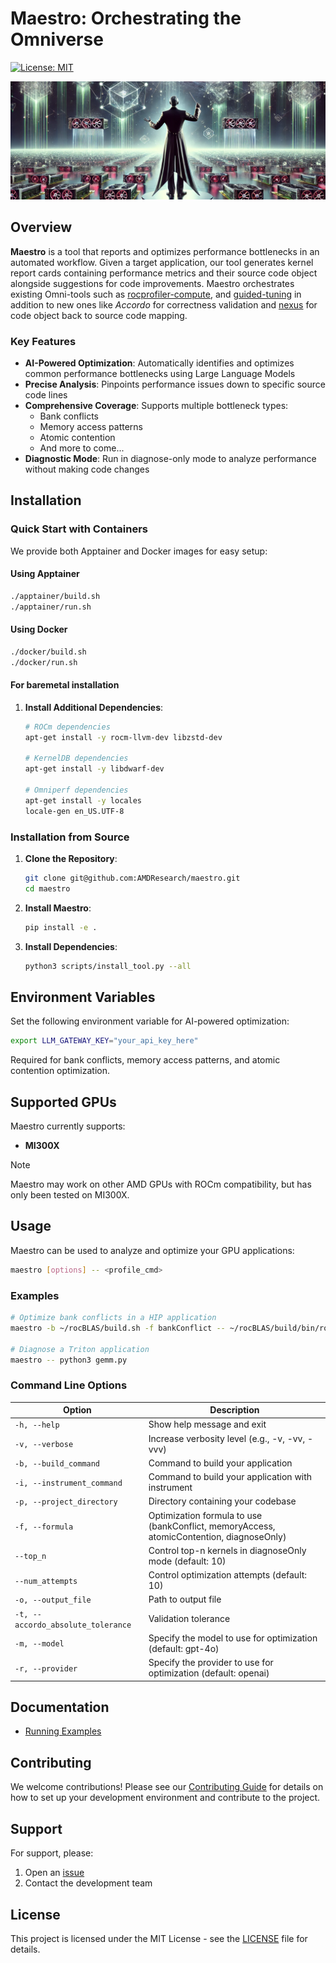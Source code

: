 <!--
MIT License

Copyright (c) 2025 Advanced Micro Devices, Inc. All Rights Reserved.

Permission is hereby granted, free of charge, to any person obtaining a copy
of this software and associated documentation files (the "Software"), to deal
in the Software without restriction, including without limitation the rights
to use, copy, modify, merge, publish, distribute, sublicense, and/or sell
copies of the Software, and to permit persons to whom the Software is
furnished to do so, subject to the following conditions:

The above copyright notice and this permission notice shall be included in all
copies or substantial portions of the Software.

THE SOFTWARE IS PROVIDED "AS IS", WITHOUT WARRANTY OF ANY KIND, EXPRESS OR
IMPLIED, INCLUDING BUT NOT LIMITED TO THE WARRANTIES OF MERCHANTABILITY,
FITNESS FOR A PARTICULAR PURPOSE AND NONINFRINGEMENT. IN NO EVENT SHALL THE
AUTHORS OR COPYRIGHT HOLDERS BE LIABLE FOR ANY CLAIM, DAMAGES OR OTHER
LIABILITY, WHETHER IN AN ACTION OF CONTRACT, TORT OR OTHERWISE, ARISING FROM,
OUT OF OR IN CONNECTION WITH THE SOFTWARE OR THE USE OR OTHER DEALINGS IN THE
SOFTWARE.
-->

# Maestro: Orchestrating the Omniverse

[![License: MIT](https://img.shields.io/badge/License-MIT-yellow.svg)](https://opensource.org/licenses/MIT)

![Maestro](./images/maestro.png)

## Overview

**Maestro** is a tool that reports and optimizes performance bottlenecks in an automated workflow. Given a target application, our tool generates kernel report cards containing performance metrics and their source code object alongside suggestions for code improvements. Maestro orchestrates existing Omni-tools such as [rocprofiler-compute](https://github.com/ROCm/rocprofiler-compute), and [guided-tuning](https://github.com/AMDResearch/guided-tuning) in addition to new ones like _Accordo_ for correctness validation and [nexus](https://github.com/AMDResearch/nexus) for code object back to source code mapping.

### Key Features

* **AI-Powered Optimization**: Automatically identifies and optimizes common performance bottlenecks using Large Language Models
* **Precise Analysis**: Pinpoints performance issues down to specific source code lines
* **Comprehensive Coverage**: Supports multiple bottleneck types:
  - Bank conflicts
  - Memory access patterns
  - Atomic contention
  - And more to come...
* **Diagnostic Mode**: Run in diagnose-only mode to analyze performance without making code changes

## Installation

### Quick Start with Containers

We provide both Apptainer and Docker images for easy setup:

#### Using Apptainer
```bash
./apptainer/build.sh
./apptainer/run.sh
```
#### Using Docker
```bash
./docker/build.sh
./docker/run.sh
```
#### For baremetal installation


1. **Install Additional Dependencies**:
   ```bash
   # ROCm dependencies
   apt-get install -y rocm-llvm-dev libzstd-dev

   # KernelDB dependencies
   apt-get install -y libdwarf-dev

   # Omniperf dependencies
   apt-get install -y locales
   locale-gen en_US.UTF-8
   ```

### Installation from Source

1. **Clone the Repository**:
   ```bash
   git clone git@github.com:AMDResearch/maestro.git
   cd maestro
   ```

2. **Install Maestro**:
   ```bash
   pip install -e .
   ```

3. **Install Dependencies**:
   ```bash
   python3 scripts/install_tool.py --all
   ```

## Environment Variables

Set the following environment variable for AI-powered optimization:

```bash
export LLM_GATEWAY_KEY="your_api_key_here"
```

Required for bank conflicts, memory access patterns, and atomic contention optimization.

## Supported GPUs

Maestro currently supports:

- **MI300X**

> [!NOTE]
> Maestro may work on other AMD GPUs with ROCm compatibility, but has only been tested on MI300X.

## Usage

Maestro can be used to analyze and optimize your GPU applications:

```bash
maestro [options] -- <profile_cmd>
```

### Examples

```bash
# Optimize bank conflicts in a HIP application
maestro -b ~/rocBLAS/build.sh -f bankConflict -- ~/rocBLAS/build/bin/rocblas_gemm

# Diagnose a Triton application
maestro -- python3 gemm.py
```

### Command Line Options

| Option                           | Description          |
|----------------------------------|----------------------|
| `-h, --help` | Show help message and exit |
| `-v, --verbose` | Increase verbosity level (e.g., -v, -vv, -vvv) |
| `-b, --build_command` | Command to build your application |
| `-i, --instrument_command` | Command to build your application with instrument |
| `-p, --project_directory` | Directory containing your codebase |
| `-f, --formula` | Optimization formula to use (bankConflict, memoryAccess, atomicContention, diagnoseOnly) |
| `--top_n` | Control top-n kernels in diagnoseOnly mode (default: 10) |
| `--num_attempts` | Control optimization attempts (default: 10) |
| `-o, --output_file` | Path to output file |
| `-t, --accordo_absolute_tolerance` | Validation tolerance |
| `-m, --model` | Specify the model to use for optimization (default: gpt-4o) |
| `-r, --provider` | Specify the provider to use for optimization (default: openai) |

## Documentation

- [Running Examples](examples/README.md)

## Contributing

We welcome contributions! Please see our [Contributing Guide](docs/CONTRIBUTING.md) for details on how to set up your development environment and contribute to the project.

## Support

For support, please:
1. Open an [issue](https://github.com/AMDResearch/maestro/issues)
2. Contact the development team

## License

This project is licensed under the MIT License - see the [LICENSE](LICENSE) file for details.

